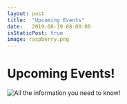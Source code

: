 ```yaml
---
layout: post
title:  "Upcoming Events"
date:   2019-08-19 08:00:00
isStaticPost: true
image: raspberry.png
---
```


# Upcoming Events!

![All the information you need to know!](Upcoming.jpg)



